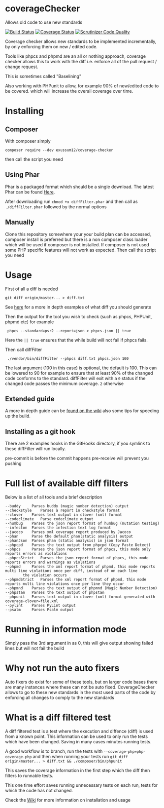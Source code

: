 # coverageChecker
Allows old code to use new standards

[![Build Status](https://travis-ci.org/exussum12/coverageChecker.svg?branch=master)](https://travis-ci.org/exussum12/coverageChecker)
[![Coverage Status](https://coveralls.io/repos/github/exussum12/coverageChecker/badge.svg?branch=master)](https://coveralls.io/github/exussum12/coverageChecker?branch=master)
[![Scrutinizer Code Quality](https://scrutinizer-ci.com/g/exussum12/coverageChecker/badges/quality-score.png?b=master)](https://scrutinizer-ci.com/g/exussum12/coverageChecker/?branch=master)

Coverage checker allows new standards to be implemented incrementally, by only enforcing them on new / edited code.

Tools like phpcs and phpmd are an all or nothing approach, coverage checker allows this to work with the diff i.e. enforce all of the pull request / change request.

This is sometimes called "Baselining"

Also working with PHPunit to allow, for example 90% of new/edited code to be covered. which will increase the overall coverage over time.

# Installing

## Composer
With composer simply

    composer require --dev exussum12/coverage-checker
    
then call the script you need

## Using Phar
Phar is a packaged format which should be a single download. The latest Phar can be found [Here](https://github.com/exussum12/coverageChecker/releases).

After downloading run `chmod +x diffFilter.phar` and then call as `./diffFilter.phar` followed by the normal options

## Manually
Clone this repository somewhere your your build plan can be accessed, composer install is preferred but there is a non composer class loader which will be used if composer is not installed. If composer is not used some PHP specific features will not work as expected.
Then call the script you need


# Usage

First of all a diff is needed 

    git diff origin/master... > diff.txt
     
See [here](https://github.com/exussum12/coverageChecker/wiki/Generating-a-diff) for a more in depth examples of what diff you should generate

Then the output for the tool you wish to check (such as phpcs, PHPUnit, phpmd etc) for example

     phpcs --standard=psr2 --report=json > phpcs.json || true 
     
Here the `|| true` ensures that the while build will not fail if phpcs fails.

Then call diffFilter

     ./vendor/bin/diffFilter --phpcs diff.txt phpcs.json 100

The last argument (100 in this case) is optional, the default is 100. This can be lowered to 90 for example to ensure that at least 90% of the changed code conforms to the standard.
diffFilter will exit with a `0` status if the changed code passes the minimum coverage. `2` otherwise

## Extended guide
A more in depth guide can be [found on the wiki](https://github.com/exussum12/coverageChecker/wiki) also some tips for speeding up the build.

## Installing as a git hook

There are 2 examples hooks in the GitHooks directory, if you symlink to these diffFilter will run locally.

pre-commit is before the commit happens
pre-receive will prevent you pushing

# Full list of available diff filters

Below is a list of all tools and a brief description

```
--buddy		Parses buddy (magic number detection) output
--checkstyle	Parses a report in checkstyle format
--clover	Parses text output in clover (xml) format
--codeclimate	Parse codeclimate output
--humbug	Parses the json report format of humbug (mutation testing)
--infecton	Parses the infection text log format
--jacoco	Parses xml coverage report produced by Jacoco
--phan		Parse the default phan(static analysis) output
--phanJson	Parses phan (static analysis) in json format
--phpcpd	Parses the text output from phpcpd (Copy Paste Detect)
--phpcs		Parses the json report format of phpcs, this mode only reports errors as violations
--phpcsStrict	Parses the json report format of phpcs, this mode reports errors and warnings as violations
--phpmd		Parses the xml report format of phpmd, this mode reports multi line violations once per diff, instead of on each line
		the violation occurs
--phpmdStrict	Parses the xml report format of phpmd, this mode reports multi line violations once per line they occur 
--phpmnd	Parses the text output of phpmnd (Magic Number Detection)
--phpstan	Parses the text output of phpstan
--phpunit	Parses text output in clover (xml) format generated with coverage-clover=file.xml
--pylint	Parses PyLint output
--psalm		Parses Psalm output
```


# Running in information mode
Simply pass the 3rd argument in as 0, this will give output showing failed lines but will not fail the build


# Why not run the auto fixers
Auto fixers do exist for some of these tools, but on larger code bases there are many instances where these can not be auto fixed. CoverageChecker allows to go to these new standards in the most used parts of the code by enforcing all changes to comply to the new standards

# What is a diff filtered test

A diff filtered test is a test where the execution and diffence (diff) is used from a known point.
This information can be used to only run the tests which have been changed. Saving in many cases minutes running tests.

A good workflow is to branch, run the tests with `--coverage-php=php-coverage.php`  and then when running your tests run `git diff origin/master... > diff.txt && ./composer/bin/phpunit`

This saves the coverage information in the first step which the diff then filters to runnable tests.

This one time effort saves running unnecessary tests on each run, tests for which the code has not changed.

Check the [Wiki](https://github.com/exussum12/coverageChecker/wiki/PHPUnit-or-Clover#speeding-up-builds-with-phpunit) for more information on installation and usage

